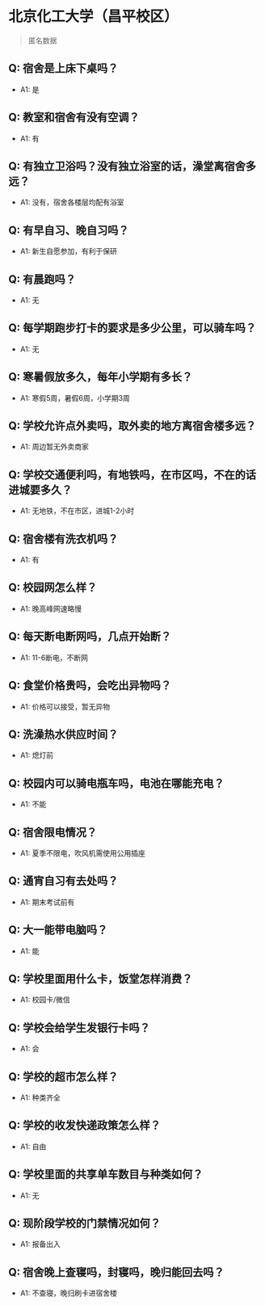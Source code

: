 # 北京化工大学（昌平校区）
> 匿名数据
## Q: 宿舍是上床下桌吗？
- A1: 是
## Q: 教室和宿舍有没有空调？
- A1: 有
## Q: 有独立卫浴吗？没有独立浴室的话，澡堂离宿舍多远？
- A1: 没有，宿舍各楼层均配有浴室
## Q: 有早自习、晚自习吗？
- A1: 新生自愿参加，有利于保研
## Q: 有晨跑吗？
- A1: 无
## Q: 每学期跑步打卡的要求是多少公里，可以骑车吗？
- A1: 无
## Q: 寒暑假放多久，每年小学期有多长？
- A1: 寒假5周，暑假6周，小学期3周
## Q: 学校允许点外卖吗，取外卖的地方离宿舍楼多远？
- A1: 周边暂无外卖商家
## Q: 学校交通便利吗，有地铁吗，在市区吗，不在的话进城要多久？
- A1: 无地铁，不在市区，进城1-2小时
## Q: 宿舍楼有洗衣机吗？
- A1: 有
## Q: 校园网怎么样？
- A1: 晚高峰网速略慢
## Q: 每天断电断网吗，几点开始断？
- A1: 11-6断电，不断网
## Q: 食堂价格贵吗，会吃出异物吗？
- A1: 价格可以接受，暂无异物
## Q: 洗澡热水供应时间？
- A1: 熄灯前
## Q: 校园内可以骑电瓶车吗，电池在哪能充电？
- A1: 不能
## Q: 宿舍限电情况？
- A1: 夏季不限电，吹风机需使用公用插座
## Q: 通宵自习有去处吗？
- A1: 期末考试前有
## Q: 大一能带电脑吗？
- A1: 能
## Q: 学校里面用什么卡，饭堂怎样消费？
- A1: 校园卡/微信
## Q: 学校会给学生发银行卡吗？
- A1: 会
## Q: 学校的超市怎么样？
- A1: 种类齐全
## Q: 学校的收发快递政策怎么样？
- A1: 自由
## Q: 学校里面的共享单车数目与种类如何？
- A1: 无
## Q: 现阶段学校的门禁情况如何？
- A1: 报备出入
## Q: 宿舍晚上查寝吗，封寝吗，晚归能回去吗？
- A1: 不查寝，晚归刷卡进宿舍楼